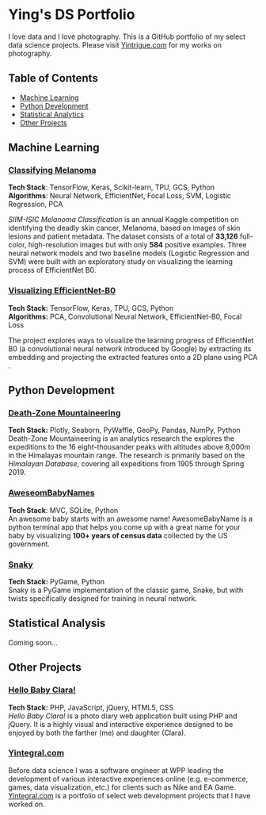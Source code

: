# Ying's DS Portfolio

I love data and I love photography. This is a GitHub portfolio of my select data science projects. Please visit [Yintrigue.com](https://yintrigue.com/) for my works on photography.

## Table of Contents

- [Machine Learning](#machine_learning)
- [Python Development](#python_dev)
- [Statistical Analytics](#statistical_analysis)
- [Other Projects](#others)

<a name="machine_learning"></a>

## Machine Learning

### [Classifying Melanoma](./melanoma)  
**Tech Stack**: TensorFlow, Keras, Scikit-learn, TPU, GCS, Python  
**Algorithms**: Neural Network, EfficientNet, Focal Loss, SVM, Logistic Regression, PCA  

*SIIM-ISIC Melanoma Classification* is an annual Kaggle competition on identifying the deadly skin cancer, Melanoma, based on images of skin lesions and patient metadata. The dataset consists of a total of **33,126** full-color, high-resolution images but with only **584** positive examples. Three neural network models and two baseline models (Logistic Regression and SVM) were built with an exploratory study on visualizing the learning process of EfficientNet B0.

### [Visualizing EfficientNet-B0](./visualizing_neural_net)  
**Tech Stack:** TensorFlow, Keras, TPU, GCS, Python  
**Algorithms:** PCA, Convolutional Neural Network, EfficientNet-B0, Focal Loss  

The project explores ways to visualize the learning progress of EfficientNet B0 (a convolutional neural network introduced by Google) by extracting its embedding and projecting the extracted features onto a 2D plane using PCA .

<a name="python_dev"></a>

## Python Development  
### [Death-Zone Mountaineering](./himalayan_db)  
**Tech Stack:** Plotly, Seaborn, PyWaffle, GeoPy, Pandas, NumPy, Python  
Death-Zone Mountaineering is an analytics research the explores the expeditions to the 16 eight-thousander peaks with altitudes above 8,000m in the Himalayas mountain range. The research is primarily based on the *Himalayan Database*, covering all expeditions from 1905 through Spring 2019.

### [AweseomBabyNames](./awesome_baby_names)  
**Tech Stack**: MVC, SQLite, Python  
An awesome baby starts with an awesome name! AwesomeBabyName is a python terminal app that helps you come up with a great name for your baby by visualizing **100+ years of census data** collected by the US government.

### [Snaky](./snaky)  
**Tech Stack:** PyGame, Python  
Snaky is a PyGame implementation of the classic game, Snake, but with twists specifically designed for training in neural network. 

<a name="statistical_analysis"></a>

## Statistical Analysis

  Coming soon...

<a name="others"></a>

## Other Projects

### [Hello Baby Clara!](./hello_baby_clara)  
**Tech Stack:** PHP, JavaScript, jQuery, HTML5, CSS  
*Hello Baby Clara!* is a photo diary web application built using PHP and jQuery. It is a highly visual and interactive experience designed to be enjoyed by both the farther (me) and daughter (Clara).

### [Yintegral.com](https://yintegral.com/)

Before data science I was a software engineer at WPP leading the development of various interactive experiences online (e.g. e-commerce, games, data visualization, etc.) for clients such as Nike and EA Game. [Yintegral.com](https://yintegral.com/) is a portfolio of select web development projects that I have worked on.
